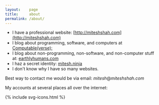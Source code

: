 ```yaml
---
layout:    page
title:     about
permalink: /about/
---
```


* I have a professional website: [http://miteshshah.com](http://miteshshah.com)
* I blog about programming, software, and computers at [Computable(verse);](http://computableverse.com)
* I blog about non-programming, non-software, and non-computer stuff at: [earthlyhumans.com](https://earthlyhumans.com)
* I haz a secret identity: [mitesh.ninja](https://mitesh.ninja)
* I don't know why I have so many websites.

Best way to contact me would be via email: <i class="sakura-blossom">mitesh</i>@<i class="sakura-fade">miteshshah.com</i>

My accounts at several places all over the internet:

<link rel="stylesheet" href="{{ site.baseurl }}/assets/css/svg-icons.css">

<footer class="profile-icon-wrapper">
    <nav class="profile-icons">
        {% include svg-icons.html %}
    </nav>
</footer>
